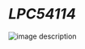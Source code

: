 # _LPC54114_




![image description](https://www.google.com/url?sa=i&rct=j&q=&esrc=s&source=images&cd=&ved=2ahUKEwjfwNe20ozjAhWMmOAKHXAiBpMQjRx6BAgBEAU&url=https%3A%2F%2Fwww.nxp.com%2Fproducts%2Fprocessors-and-microcontrollers%2Farm-based-processors-and-mcus%2Fgeneral-purpose-mcus%2Flpc54000-cortex-m4-%2Flow-power-microcontrollers-mcus-based-on-arm-cortex-m4-cores-with-optional-cortex-m0-plus-co-processor%3ALPC541XX&psig=AOvVaw1r4kVXmIOAcn2qagLnti_P&ust=1561824677036641)





